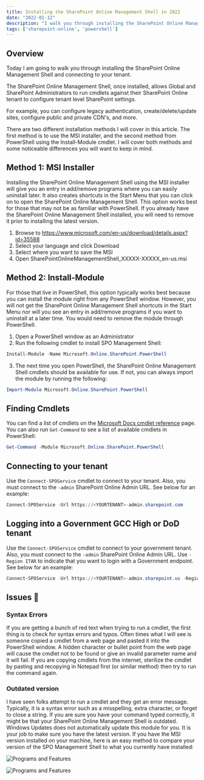 ```yaml
---
title: Installing the SharePoint Online Management Shell in 2022
date: "2022-01-12"
description: "I walk you through installing the SharePoint Online Management Shell and connecting to your SharePoint Online Tenant"
tags: ['sharepoint-online', 'powershell']
---
```


## Overview

Today I am going to walk you through installing the SharePoint Online Management Shell and connecting to your tenant. 

The SharePoint Online Management Shell, once installed, allows Global and SharePoint Administrators to run cmdlets against their SharePoint Online tenant to configure tenant level SharePoint settings.

For example, you can configure legacy authentication, create/delete/update sites, configure public and private CDN's, and more.

There are two different installation methods I will cover in this article. The first method is to use the MSI installer, and the second method from PowerShell using the Install-Module cmdlet. I will cover both methods and some noticeable differences you will want to keep in mind.

## Method 1: MSI Installer

Installing the SharePoint Online Management Shell using the MSI installer will give you an entry in add/remove programs where you can easily uninstall later. It also creates shortcuts in the Start Menu that you can click on to open the SharePoint Online Management Shell. This option works best for those that may not be as familiar with PowerShell. If you already have the SharePoint Online Management Shell installed, you will need to remove it prior to installing the latest version.

1. Browse to https://www.microsoft.com/en-us/download/details.aspx?id=35588
2. Select your language and click Download
3. Select where you want to save the MSI
4. Open SharePointOnlineManagementShell_XXXXX-XXXXX_en-us.msi

## Method 2: Install-Module

For those that live in PowerShell, this option typically works best because you can install the module right from any PowerShell window. However, you will not get the SharePoint Online Management Shell shortcuts in the Start Menu nor will you see an entry in add/remove programs if you want to uninstall at a later time. You would need to remove the module through PowerShell.

1. Open a PowerShell window as an Administrator
2. Run the following cmdlet to install SPO Management Shell:

```PowerShell
Install-Module -Name Microsoft.Online.SharePoint.PowerShell
```

3. The next time you open PowerShell, the SharePoint Online Management Shell cmdlets should be available for use. If not, you can always import the module by running the following:

```PowerShell
Import-Module Microsoft.Online.SharePoint.PowerShell
```

## Finding Cmdlets

You can find a list of cmdlets on the [Microsoft Docs cmdlet reference](https://docs.microsoft.com/en-us/powershell/module/sharepoint-online/?view=sharepoint-ps) page. You can also run `Get-Command` to see a list of available cmdlets in PowerShell:

```PowerShell
Get-Command -Module Microsoft.Online.SharePoint.PowerShell
```

## Connecting to your tenant

Use the `Connect-SPOService` cmdlet to connect to your tenant. Also, you must connect to the `-admin` SharePoint Online Admin URL. See below for an example:

```PowerShell
Connect-SPOService -Url https://<YOURTENANT>-admin.sharepoint.com
```

## Logging into a Government GCC High or DoD tenant

Use the `Connect-SPOService` cmdlet to connect to your government tenant. Also, you must connect to the `-admin` SharePoint Online Admin URL. Use  `-Region ITAR` to indicate that you want to login with a Government endpoint. See below for an example:

```PowerShell
Connect-SPOService -Url https://<YOURTENANT>-admin.sharepoint.us -Region ITAR
```

## Issues 🤯

### Syntax Errors

If you are getting a bunch of red text when trying to run a cmdlet, the first thing is to check for syntax errors and typos. Often times what I will see is someone copied a cmdlet from a web page and pasted it into the PowerShell window. A hidden character or bullet point from the web page will cause the cmdlet not to be found or give an invalid parameter name and it will fail. If you are copying cmdlets from the internet, sterilize the cmdlet by pasting and recopying in Notepad first (or similar method) then try to run the command again.

### Outdated version

I have seen folks attempt to run a cmdlet and they get an error message. Typically, it is a syntax error such as a misspelling, extra character, or forget to close a string. If you are sure you have your command typed correctly, it might be that your SharePoint Online Management Shell is outdated. Windows Updates does not automatically update this module for you. It is your job to make sure you have the latest version. If you have the MSI version installed on your machine, here is an easy method to compare your version of the SPO Management Shell to what you currently have installed: 

![Programs and Features](/assets/spo-mgmt-shell-version-number-download-page.png)

![Programs and Features](/assets/add-remove-programs-spo-mgmt-shell.png)